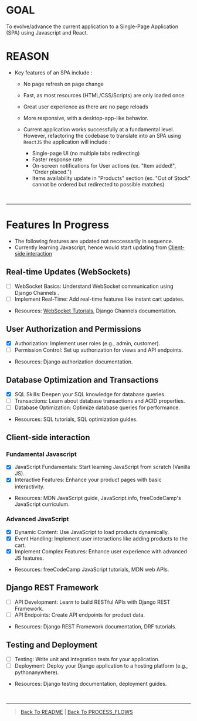 # GOAL
 To evolve/advance the current application to a Single-Page Application (SPA) using Javascript and React.

# REASON
- Key features of an SPA include :
    - No page refresh on page change
    - Fast, as most resources (HTML/CSS/Scripts) are only loaded once
    - Great user experience as there are no page reloads
    - More responsive, with a desktop-app-like behavior.

  - Current application works successfully at a fundamental level. However, refactoring the codebase to translate into an SPA using `ReactJS` the application will include :
    - Single-page UI (no multiple tabs redirecting)
    - Faster response rate
    - On-screen notifications for User actions (ex. "Item added!", "Order placed.")
    - Items availability update in "Products" section (ex. "Out of Stock" cannot be ordered but redirected to possible matches)

<br>
<hr>

# Features In Progress
- The following features are updated not neccessarily in sequence.
- Currently learning Javascript, hence would start updating from [Client-side interaction](#client-side-interaction)



## Real-time Updates (WebSockets)
- [ ] WebSocket Basics: Understand WebSocket communication using Django Channels .
- [ ] Implement Real-Time: Add real-time features like instant cart updates.
- Resources: [WebSocket Tutorials](https://www.geeksforgeeks.org/django-channels-introduction-and-basic-setup/), Django Channels documentation.

## User Authorization and Permissions
- [X] Authorization: Implement user roles (e.g., admin, customer).
- [ ] Permission Control: Set up authorization for views and API endpoints.
- Resources: Django authorization documentation.

## Database Optimization and Transactions
- [X] SQL Skills: Deepen your SQL knowledge for database queries.
- [ ] Transactions: Learn about database transactions and ACID properties.
- [ ] Database Optimization: Optimize database queries for performance.
- Resources: SQL tutorials, SQL optimization guides.

## Client-side interaction 
### Fundamental Javascript
- [X] JavaScript Fundamentals: Start learning JavaScript from scratch (Vanilla JS).
- [X] Interactive Features: Enhance your product pages with basic interactivity.
- Resources: MDN JavaScript guide, JavaScript.info, freeCodeCamp's JavaScript curriculum.

### Advanced JavaScript
- [X] Dynamic Content: Use JavaScript to load products dynamically.
- [X] Event Handling: Implement user interactions like adding products to the cart.
- [X] Implement Complex Features: Enhance user experience with advanced JS features.
- Resources: freeCodeCamp JavaScript tutorials, MDN web APIs.

## Django REST Framework
- [ ] API Development: Learn to build RESTful APIs with Django REST Framework.
- [ ] API Endpoints: Create API endpoints for product data.
- Resources: Django REST Framework documentation, DRF tutorials.

## Testing and Deployment
- [ ] Testing: Write unit and integration tests for your application.
- [ ] Deployment: Deploy your Django application to a hosting platform (e.g., pythonanywhere).
- Resources: Django testing documentation, deployment guides.


<br>
<hr>

> [Back To README](/README.md) | [Back To PROCESS_FLOWS](/docs/PROCESS_FLOWS.md)
